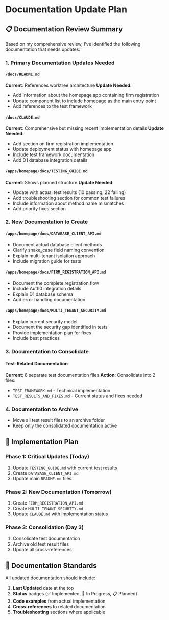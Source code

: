 # Documentation Update Plan

## 📋 Documentation Review Summary

Based on my comprehensive review, I've identified the following documentation that needs updates:

### 1. Primary Documentation Updates Needed

#### `/docs/README.md`
**Current**: References worktree architecture
**Update Needed**: 
- Add information about the homepage app containing firm registration
- Update component list to include homepage as the main entry point
- Add references to the test framework

#### `/docs/CLAUDE.md`
**Current**: Comprehensive but missing recent implementation details
**Update Needed**:
- Add section on firm registration implementation
- Update deployment status with homepage app
- Include test framework documentation
- Add D1 database integration details

#### `/apps/homepage/docs/TESTING_GUIDE.md`
**Current**: Shows planned structure
**Update Needed**:
- Update with actual test results (10 passing, 22 failing)
- Add troubleshooting section for common test failures
- Include information about method name mismatches
- Add priority fixes section

### 2. New Documentation to Create

#### `/apps/homepage/docs/DATABASE_CLIENT_API.md`
- Document actual database client methods
- Clarify snake_case field naming convention
- Explain multi-tenant isolation approach
- Include migration guide for tests

#### `/apps/homepage/docs/FIRM_REGISTRATION_API.md`
- Document the complete registration flow
- Include Auth0 integration details
- Explain D1 database schema
- Add error handling documentation

#### `/apps/homepage/docs/MULTI_TENANT_SECURITY.md`
- Explain current security model
- Document the security gap identified in tests
- Provide implementation plan for fixes
- Include best practices

### 3. Documentation to Consolidate

#### Test-Related Documentation
**Current**: 8 separate test documentation files
**Action**: Consolidate into 2 files:
- `TEST_FRAMEWORK.md` - Technical implementation
- `TEST_RESULTS_AND_FIXES.md` - Current status and fixes needed

### 4. Documentation to Archive

- Move all test result files to an archive folder
- Keep only the consolidated documentation active

## 🔧 Implementation Plan

### Phase 1: Critical Updates (Today)
1. Update `TESTING_GUIDE.md` with current test results
2. Create `DATABASE_CLIENT_API.md`
3. Update main `README.md` files

### Phase 2: New Documentation (Tomorrow)
1. Create `FIRM_REGISTRATION_API.md`
2. Create `MULTI_TENANT_SECURITY.md`
3. Update `CLAUDE.md` with implementation status

### Phase 3: Consolidation (Day 3)
1. Consolidate test documentation
2. Archive old test result files
3. Update all cross-references

## 📝 Documentation Standards

All updated documentation should include:
1. **Last Updated** date at the top
2. **Status** badges (✅ Implemented, 🚧 In Progress, 📋 Planned)
3. **Code examples** from actual implementation
4. **Cross-references** to related documentation
5. **Troubleshooting** sections where applicable